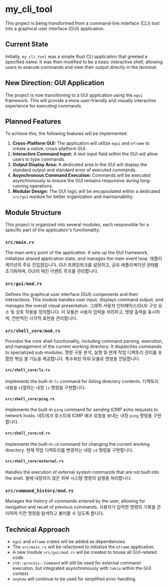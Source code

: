 # my_cli_tool

This project is being transformed from a command-line interface (CLI) tool into a graphical user interface (GUI) application.

## Current State

Initially, `my_cli_tool` was a simple Rust CLI application that greeted a specified name. It was then modified to be a basic interactive shell, allowing users to execute commands and view their output directly in the terminal.

## New Direction: GUI Application

The project is now transitioning to a GUI application using the `egui` framework. This will provide a more user-friendly and visually interactive experience for executing commands.

## Planned Features

To achieve this, the following features will be implemented:

1.  **Cross-Platform GUI:** The application will utilize `egui` and `eframe` to create a native, cross-platform GUI.
2.  **Interactive Command Input:** A text input field within the GUI will allow users to type commands.
3.  **Output Display Area:** A dedicated area in the GUI will display the standard output and standard error of executed commands.
4.  **Asynchronous Command Execution:** Commands will be executed asynchronously to ensure the GUI remains responsive during long-running operations.
5.  **Modular Design:** The GUI logic will be encapsulated within a dedicated `src/gui` module for better organization and maintainability.

## Module Structure

This project is organized into several modules, each responsible for a specific part of the application's functionality.

### `src/main.rs`
The main entry point of the application. It sets up the GUI framework, initializes shared application state, and manages the main event loop.
애플리케이션의 주요 진입점입니다. GUI 프레임워크를 설정하고, 공유 애플리케이션 상태를 초기화하며, GUI의 메인 이벤트 루프를 관리합니다.

### `src/gui/mod.rs`
Defines the graphical user interface (GUI) components and their interactions. This module handles user input, displays command output, and manages the overall visual presentation.
그래픽 사용자 인터페이스(GUI) 구성 요소 및 상호 작용을 정의합니다. 이 모듈은 사용자 입력을 처리하고, 명령 출력을 표시하며, 전반적인 시각적 표현을 관리합니다.

### `src/shell_core/mod.rs`
Provides the core shell functionality, including command parsing, execution, and management of the current working directory. It dispatches commands to specialized sub-modules.
명령 구문 분석, 실행 및 현재 작업 디렉토리 관리를 포함한 핵심 셸 기능을 제공합니다. 특수화된 하위 모듈로 명령을 전달합니다.

#### `src/shell_core/ls.rs`
Implements the built-in `ls` command for listing directory contents.
디렉토리 내용을 나열하는 내장 `ls` 명령을 구현합니다.

#### `src/shell_core/ping.rs`
Implements the built-in `ping` command for sending ICMP echo requests to network hosts.
네트워크 호스트에 ICMP 에코 요청을 보내는 내장 `ping` 명령을 구현합니다.

#### `src/shell_core/cd.rs`
Implements the built-in `cd` command for changing the current working directory.
현재 작업 디렉토리를 변경하는 내장 `cd` 명령을 구현합니다.

#### `src/shell_core/external.rs`
Handles the execution of external system commands that are not built into the shell.
셸에 내장되지 않은 외부 시스템 명령의 실행을 처리합니다.

### `src/command_history/mod.rs`
Manages the history of commands entered by the user, allowing for navigation and recall of previous commands.
사용자가 입력한 명령의 기록을 관리하여 이전 명령을 탐색하고 불러올 수 있도록 합니다.

## Technical Approach

-   `egui` and `eframe` crates will be added as dependencies.
-   The `src/main.rs` will be refactored to initialize the `eframe` application.
-   A new module `src/gui/mod.rs` will be created to house all GUI-related code.
-   `std::process::Command` will still be used for external command execution, but integrated asynchronously with `tokio` within the GUI context.
-   `anyhow` will continue to be used for simplified error handling.